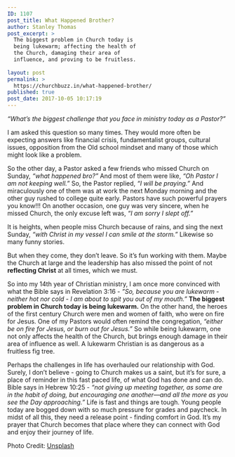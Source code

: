 ```yaml
---
ID: 1107
post_title: What Happened Brother?
author: Stanley Thomas
post_excerpt: >
  The biggest problem in Church today is
  being lukewarm; affecting the health of
  the Church, damaging their area of
  influence, and proving to be fruitless.
   
layout: post
permalink: >
  https://churchbuzz.in/what-happened-brother/
published: true
post_date: 2017-10-05 10:17:19
---
```

<em>“What’s the biggest challenge that you face in ministry today as a Pastor?”</em>

I am asked this question so many times. They would more often be expecting answers like financial crisis, fundamentalist groups, cultural issues, opposition from the Old school mindset and many of those which might look like a problem.

So the other day, a Pastor asked a few friends who missed Church on Sunday, <em>“what happened bro?”</em> And most of them were like, <em>“Oh Pastor I am not keeping well.”</em> So, the Pastor replied, <em>“I will be praying.”</em> And miraculously one of them was at work the next Monday morning and the other guy rushed to college quite early. Pastors have such powerful prayers you know!!! On another occasion, one guy was very sincere, when he missed Church, the only excuse left was, <em>“I am sorry I slept off.” </em>

It is heights, when people miss Church because of rains, and sing the next Sunday, <em>“with Christ in my vessel I can smile at the storm.”</em> Likewise so many funny stories.

But when they come, they don’t leave. So it’s fun working with them. Maybe the Church at large and the leadership has also missed the point of not <strong>reflecting Christ</strong> at all times, which we must.

So into my 14th year of Christian ministry, I am once more convinced with what the Bible says in Revelation 3:16 - <em>”So, because you are lukewarm - neither hot nor cold - I am about to spit you out of my mouth.”</em> <strong>The biggest problem in Church today is being lukewarm.</strong> On the other hand, the heroes of the first century Church were men and women of faith, who were on fire for Jesus. One of my Pastors would often remind the congregation, <em>“either be on fire for Jesus, or burn out for Jesus.”</em> So while being lukewarm, one not only affects the health of the Church, but brings enough damage in their area of influence as well. A lukewarm Christian is as dangerous as a fruitless fig tree.

Perhaps the challenges in life has overhauled our relationship with God. Surely, I don’t believe - going to Church makes us a saint, but it’s for sure, a place of reminder in this fast paced life, of what God has done and can do. Bible says in Hebrew 10:25 - <em>“not giving up meeting together, as some are in the habit of doing, but encouraging one another—and all the more as you see the Day approaching.”</em> Life is fast and things are tough. Young people today are bogged down with so much pressure for grades and paycheck. In midst of all this, they need a release point - finding comfort in God. It’s my prayer that Church becomes that place where they can connect with God and enjoy their journey of life.


Photo Credit: <a href="https://unsplash.com/photos/5NRwPSm6pgI">Unsplash</a>
